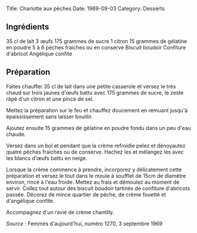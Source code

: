 Title: Charlotte aux pèches
Date: 1969-09-03
Category: Desserts

## Ingrédients

35 cl de lait
3 œufs
175 grammes de sucre
1 citron
15 grammes de gélatine en poudre
5 à 6 pèches fraiches ou en conserve
Biscuit boudoir
Confiture d'abricot
Angélique confite

## Préparation

Faites chauffer 35 cl de lait dans une petite casserole et versez le très chaud
sur trois jaunes d'œufs battu avec 175 grammes de sucre, le zeste râpé d'un
citron et une pincé de sel.

Mettez la préparation sur le feu et chauffez doucement en remuant jusqu'à
épaississement sans laisser bouillir.

Ajoutez ensuite 15 grammes de gélatine en poudre fondu dans un peu d'eau chaude.

Versez dans un bol et pendant que la crème refroidie pelez et dénoyautez quatre
pêches fraiches ou de conserve. Hachez les et mélangez les avec les blancs
d'œufs battu en neige.

Lorsque la crème commence à prendre, incorporez y délicatement cette préparation
et versez le tout dans le moule à soufflet de 15cm de diamètre environ, rincé à
l'eau froide. Mettez au frais et démoulez au moment de servir. Collez tout
autour des biscuit boudoir tartinés de confiture d'abricots passée. Décorez de
mince quartier de pèche, de crème fouetté et d'angélique confite.

Accompagnez d'un ravié de crème chantilly.

*Source* : Femmes d'aujourd'hui, numéro 1270, 3 septembre 1969
